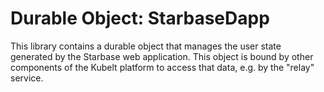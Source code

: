 # Durable Object: StarbaseDapp

This library contains a durable object that manages the user state generated by the Starbase web application. This object is bound by other components of the Kubelt platform to access that data, e.g. by the "relay" service.
